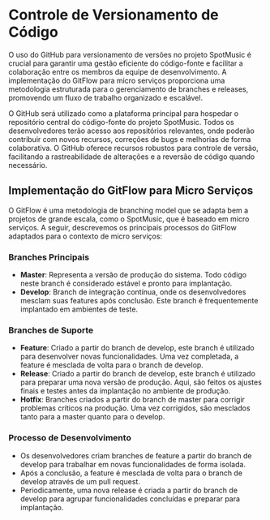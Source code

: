 # Controle de Versionamento de Código

O uso do GitHub para versionamento de versões no projeto SpotMusic é crucial para garantir uma gestão eficiente do código-fonte e facilitar a colaboração entre os membros da equipe de desenvolvimento. A implementação do GitFlow para micro serviços proporciona uma metodologia estruturada para o gerenciamento de branches e releases, promovendo um fluxo de trabalho organizado e escalável.

O GitHub será utilizado como a plataforma principal para hospedar o repositório central do código-fonte do projeto SpotMusic. Todos os desenvolvedores terão acesso aos repositórios relevantes, onde poderão contribuir com novos recursos, correções de bugs e melhorias de forma colaborativa. O GitHub oferece recursos robustos para controle de versão, facilitando a rastreabilidade de alterações e a reversão de código quando necessário.

## Implementação do GitFlow para Micro Serviços

O GitFlow é uma metodologia de branching model que se adapta bem a projetos de grande escala, como o SpotMusic, que é baseado em micro serviços. A seguir, descrevemos os principais processos do GitFlow adaptados para o contexto de micro serviços:

### Branches Principais

- **Master**: Representa a versão de produção do sistema. Todo código neste branch é considerado estável e pronto para implantação.
- **Develop**: Branch de integração contínua, onde os desenvolvedores mesclam suas features após conclusão. Este branch é frequentemente implantado em ambientes de teste.

### Branches de Suporte

- **Feature**: Criado a partir do branch de develop, este branch é utilizado para desenvolver novas funcionalidades. Uma vez completada, a feature é mesclada de volta para o branch de develop.
- **Release**: Criado a partir do branch de develop, este branch é utilizado para preparar uma nova versão de produção. Aqui, são feitos os ajustes finais e testes antes da implantação no ambiente de produção.
- **Hotfix**: Branches criados a partir do branch de master para corrigir problemas críticos na produção. Uma vez corrigidos, são mesclados tanto para a master quanto para o develop.

### Processo de Desenvolvimento

- Os desenvolvedores criam branches de feature a partir do branch de develop para trabalhar em novas funcionalidades de forma isolada.
- Após a conclusão, a feature é mesclada de volta para o branch de develop através de um pull request.
- Periodicamente, uma nova release é criada a partir do branch de develop para agrupar funcionalidades concluídas e preparar para implantação.
